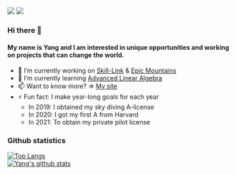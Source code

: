 [![](https://img.shields.io/badge/LinkedIn-yangzhou1-blue?logo=Linkedin&logoColor=blue&labelColor=black)](https://www.linkedin.com/in/yangzhou1/)
[![](https://img.shields.io/badge/Gmail-yzhou3991@gmail.com-red?logo=Gmail&logoColor=Red&labelColor=black)](mailto:yzhou3991@gmail.com)

### Hi there 👋
#### My name is Yang and I am interested in unique opportunities and working on projects that can change the world. 
- 🔭 I’m currently working on [Skill-Link](https://github.com/yangzhou93/skill-link_frontend) & [Epic Mountains](https://github.com/yangzhou93/snowFrontEnd)
- 🌱 I’m currently learning [Advanced Linear Algebra](https://www.cs.utexas.edu/graduate-program/masters-program/online-option/courses/advanced-linear-algebra)
- 📫 Want to know more? => [My site](https://yangzhou-site.herokuapp.com/)
- ⚡ Fun fact: I make year-long goals for each year
  - In 2019: I obtained my sky diving A-license
  - In 2020: I got my first A from Harvard
  - In 2021: To obtain my private pilot license

### Github statistics
[![Top Langs](https://github-readme-stats.vercel.app/api/top-langs/?username=yangzhou93&theme=tokyonight&layout=compact&card_width=445)](https://github.com/yangzhou93)<br/>
[![Yang's github stats](https://github-readme-stats.vercel.app/api?username=yangzhou93&show_icons=true&theme=tokyonight&count_private=true)](https://github.com/yangzhou93)
